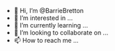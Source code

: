 - 👋 Hi, I’m @BarrieBretton
- 👀 I’m interested in ...
- 🌱 I’m currently learning ...
- 💞️ I’m looking to collaborate on ...
- 📫 How to reach me ...

<!---
BarrieBretton/BarrieBretton is a ✨ special ✨ repository because its `README.md` (this file) appears on your GitHub profile.
You can click the Preview link to take a look at your changes.
--->
